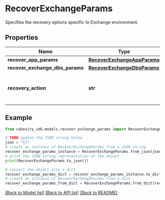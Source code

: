 # RecoverExchangeParams

Specifies the recovery options specific to Exchange environment.

## Properties

Name | Type | Description | Notes
------------ | ------------- | ------------- | -------------
**recover_app_params** | [**RecoverExchangeAppParams**](RecoverExchangeAppParams.md) |  | [optional] 
**recover_exchange_dbs_params** | [**RecoverExchangeDbsParams**](RecoverExchangeDbsParams.md) |  | [optional] 
**recovery_action** | **str** | Specifies the type of recover action to be performed. | 

## Example

```python
from cohesity_sdk.models.recover_exchange_params import RecoverExchangeParams

# TODO update the JSON string below
json = "{}"
# create an instance of RecoverExchangeParams from a JSON string
recover_exchange_params_instance = RecoverExchangeParams.from_json(json)
# print the JSON string representation of the object
print(RecoverExchangeParams.to_json())

# convert the object into a dict
recover_exchange_params_dict = recover_exchange_params_instance.to_dict()
# create an instance of RecoverExchangeParams from a dict
recover_exchange_params_from_dict = RecoverExchangeParams.from_dict(recover_exchange_params_dict)
```
[[Back to Model list]](../README.md#documentation-for-models) [[Back to API list]](../README.md#documentation-for-api-endpoints) [[Back to README]](../README.md)


